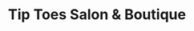 ---
title: "Tip Toes Salon & Boutique"
url: /thomasville/tip-toes-salon-und-boutique/
shop: Kosmetik
---